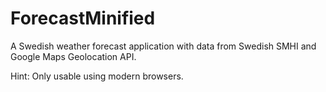# ForecastMinified
A Swedish weather forecast application with data from Swedish SMHI and Google Maps Geolocation API.

Hint: Only usable using modern browsers.
